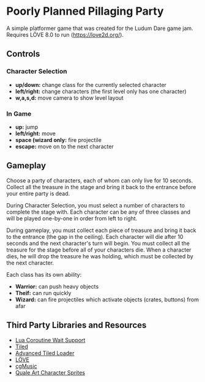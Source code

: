 ﻿Poorly Planned Pillaging Party
================================================================================
A simple platformer game that was created for the Ludum Dare game jam. 
Requires LÖVE 8.0 to run (https://love2d.org/).

Controls
--------------------------------------------------------------------------------

### Character Selection
* **up/down:** change class for the currently selected character
* **left/right:** change characters (the first level only has one character)
* **w,a,s,d:** move camera to show level layout 

### In Game
* **up:** jump
* **left/right:** move
* **space (wizard only:** fire projectile
* **escape:** move on to the next character 

Gameplay
--------------------------------------------------------------------------------
Choose a party of characters, each of whom can only live for 10 seconds. 
Collect all the treasure in the stage and bring it back to the entrance before 
your entire party is dead.

During Character Selection, you must select a number of characters to complete 
the stage with. Each character can be any of three classes and will be played 
one-by-one in order from left to right. 

During gameplay, you must collect each piece of treasure and bring it back to 
the entrance (the gap in the ceiling). Each character will die after 10 seconds 
and the next character's turn will begin. You must collect all the treasure for 
the stage before all of your characters die. When a character dies, he will 
drop the treasure he was holding, which must be collected by the next character. 

Each class has its own ability:

* **Warrior:** can push heavy objects
* **Theif:** can run quickly
* **Wizard:** can fire projectiles which activate objects (crates, buttons) 
  from afar 

Third Party Libraries and Resources
--------------------------------------------------------------------------------
 * [Lua Coroutine Wait Support](https://bitbucket.org/mohiji/luacoroutinedemo/ "Lua Coroutine Demo")
 * [Tiled](http://www.mapeditor.org/, "Tiled")
 * [Advanced Tiled Loader](https://github.com/Kadoba/Advanced-Tiled-Loader "Advanced Tiled Loader")
 * [LÖVE](http://www.love2d.org "LÖVE")
 * [cgMusic](http://codeminion.com/blogs/maciek/2008/05/cgmusic-computers-create-music/ "cgmusic")
 * [Quale Art Character Sprites](http://quale-art.blogspot.ca/ "Quale")
 